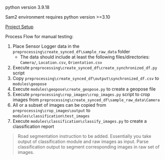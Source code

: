 python version 3.9.18

Sam2 environment requires python version >=3.10

[Project Setup](./docs/PROJECT_SETUP.md)

Process Flow for manual testing:

1. Place Sensor Logger data in the `preprocessing\create_synced_df\sample_raw_data` folder
   - The data should include at least the following files/directories: `Camera/`, `Location.csv`, `Orientation.csv`
2. Execute `preprocessing\create_synced_df\create_synchronized_df.py` script
3. Copy `preprocessing\create_synced_df\output\synchronized_df.csv` to `modules\geopose`
4. Execute `modules\geopose\create_geopose.py` to create a geopose file
5. Execute `preprocessing\crop_images\crop_images.py` script to crop images from `preprocessing\create_synced_df\sample_raw_data\Camera`
6. All or a subset of images can be copied from `preprocessing\crop_images\output` to `modules\classification\test_images`
7. Execute `modules\classification\classify_images.py` to create a classification report

> Road segmentation instruction to be added. Essentially you take output of classification module and raw images as input. Parse classification output to segment corresponding images in raw set of images.
